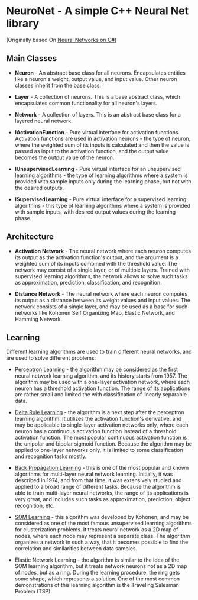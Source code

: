 # NeuroNet - A simple C++ Neural Net library
(Originally based On [Neural Networks on C#](http://www.codeproject.com/Articles/16447/Neural-Networks-on-C))

## Main Classes

* __Neuron__ - An abstract base class for all neurons. Encapsulates entities like a neuron's weight, output value, and input value. Other neuron classes inherit from the base class.

* __Layer__ - A collection of neurons. This is a base abstract class, which encapsulates common functionality for all neuron's layers.

* __Network__ - A collection of layers. This is an abstract base class for a layered neural network.

* __IActivationFunction__ - Pure virtual interface for activation functions. Activation functions are used in activation neurons - the type of neuron, where the weighted sum of its inputs is calculated and then the value is passed as input to the activation function, and the output value becomes the output value of the neuron.

* __IUnsupervisedLearning__ - Pure virtual interface for an unsupervised learning algorithms - the type of learning algorithms where a system is provided with sample inputs only during the learning phase, but not with the desired outputs. 

* __ISupervisedLearning__ - Pure virtual interface for a supervised learning algorithms - this type of learning algorithms where a system is provided with sample inputs, with desired output values during the learning phase.

## Architecture

* __Activation Network__ - The neural network where each neuron computes its output as the activation function's output, and the argument is a weighted sum of its inputs combined with the threshold value. The network may consist of a single layer, or of multiple layers. Trained with supervised learning algorithms, the network allows to solve such tasks as approximation, prediction, classification, and recognition.

* __Distance Network__ - The neural network where each neuron computes its output as a distance between its weight values and input values. The network consists of a single layer, and may be used as a base for such networks like Kohonen Self Organizing Map, Elastic Network, and Hamming Network.

## Learning

Different learning algorithms are used to train different neural networks, and are used to solve different problems:

* [Perceptron Learning](https://en.wikipedia.org/wiki/Perceptron) - the algorithm may be considered as the first neural network learning algorithm, and its history starts from 1957. The algorithm may be used with a one-layer activation network, where each neuron has a threshold activation function. The range of its applications are rather small and limited the with classification of linearly separable data.

* [Delta Rule Learning](https://en.wikipedia.org/wiki/Delta_rule) - the algorithm is a next step after the perceptron learning algorithm. It utilizes the activation function's derivative, and may be applicable to single-layer activation networks only, where each neuron has a continuous activation function instead of a threshold activation function. The most popular continuous activation function is the unipolar and bipolar sigmoid function. Because the algorithm may be applied to one-layer networks only, it is limited to some classification and recognition tasks mostly.

* [Back Propagation Learning](https://en.wikipedia.org/wiki/Backpropagation) - this is one of the most popular and known algorithms for multi-layer neural network learning. Initially, it was described in 1974, and from that time, it was extensively studied and applied to a broad range of different tasks. Because the algorithm is able to train multi-layer neural networks, the range of its applications is very great, and includes such tasks as approximation, prediction, object recognition, etc.

* [SOM Learning](https://en.wikipedia.org/wiki/Self-organizing_map) - this algorithm was developed by Kohonen, and may be considered as one of the most famous unsupervised learning algorithms for clusterization problems. It treats neural network as a 2D map of nodes, where each node may represent a separate class. The algorithm organizes a network in such a way, that it becomes possible to find the correlation and similarities between data samples.

* Elastic Network Learning - the algorithm is similar to the idea of the SOM learning algorithm, but it treats network neurons not as a 2D map of nodes, but as a ring. During the learning procedure, the ring gets some shape, which represents a solution. One of the most common demonstrations of this learning algorithm is the Traveling Salesman Problem (TSP).
